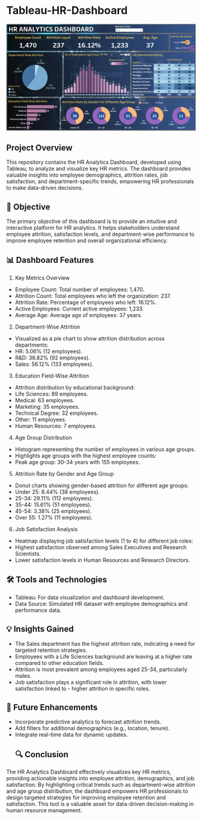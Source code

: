 # Tableau-HR-Dashboard
![view HR Dashboard](https://github.com/reehansyed/Tableau-HR-Dashboard/blob/main/HR%20ANALYTICS%20DASHBOARD.png)
## Project Overview
This repository contains the HR Analytics Dashboard, developed using Tableau, to analyze and visualize key HR metrics. The dashboard provides valuable insights into employee demographics, attrition rates, job satisfaction, and department-specific trends, empowering HR professionals to make data-driven decisions.

## 🎯 Objective
The primary objective of this dashboard is to provide an intuitive and interactive platform for HR analytics. It helps stakeholders understand employee attrition, satisfaction levels, and department-wise performance to improve employee retention and overall organizational efficiency.

## 📊 Dashboard Features
1. Key Metrics Overview
- Employee Count: Total number of employees: 1,470.
- Attrition Count: Total employees who left the organization: 237.
- Attrition Rate: Percentage of employees who left: 16.12%.
- Active Employees: Current active employees: 1,233.
- Average Age: Average age of employees: 37 years.
2. Department-Wise Attrition
- Visualized as a pie chart to show attrition distribution across departments:
- HR: 5.06% (12 employees).
- R&D: 38.82% (92 employees).
- Sales: 56.12% (133 employees).
3. Education Field-Wise Attrition
- Attrition distribution by educational background:
- Life Sciences: 89 employees.
- Medical: 63 employees.
- Marketing: 35 employees.
- Technical Degree: 32 employees.
- Other: 11 employees.
- Human Resources: 7 employees.
4. Age Group Distribution
- Histogram representing the number of employees in various age groups.
- Highlights age groups with the highest employee counts:
- Peak age group: 30-34 years with 155 employees.
5. Attrition Rate by Gender and Age Group
- Donut charts showing gender-based attrition for different age groups:
- Under 25: 8.44% (38 employees).
- 25-34: 29.11% (112 employees).
- 35-44: 15.61% (51 employees).
- 45-54: 3.38% (25 employees).
- Over 55: 1.27% (11 employees).
6. Job Satisfaction Analysis
- Heatmap displaying job satisfaction levels (1 to 4) for different job roles:
- Highest satisfaction observed among Sales Executives and Research Scientists.
- Lower satisfaction levels in Human Resources and Research Directors.
## 🛠️ Tools and Technologies
- Tableau: For data visualization and dashboard development.
- Data Source: Simulated HR dataset with employee demographics and performance data.
## 💡 Insights Gained
- The Sales department has the highest attrition rate, indicating a need for targeted retention strategies.
- Employees with a Life Sciences background are leaving at a higher rate compared to other 
education fields.
- Attrition is most prevalent among employees aged 25-34, particularly males.
- Job satisfaction plays a significant role in attrition, with lower satisfaction linked to - higher attrition in specific roles.
## 📝 Future Enhancements
- Incorporate predictive analytics to forecast attrition trends.
- Add filters for additional demographics (e.g., location, tenure).
- Integrate real-time data for dynamic updates.
  ## 🔍 Conclusion
The HR Analytics Dashboard effectively visualizes key HR metrics, providing actionable insights into employee attrition, demographics, and job satisfaction. By highlighting critical trends such as department-wise attrition and age group distribution, the dashboard empowers HR professionals to design targeted strategies for improving employee retention and satisfaction. This tool is a valuable asset for data-driven decision-making in human resource management.
